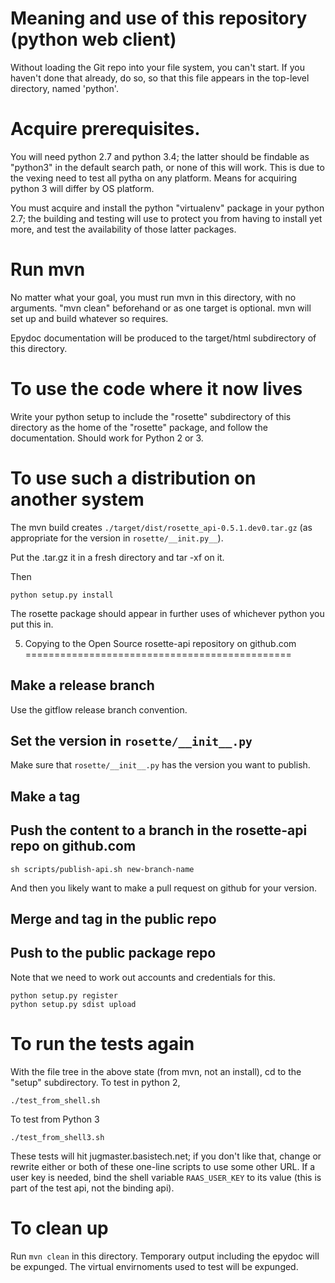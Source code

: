Meaning and use of this repository (python web client)
=============================

Without loading the Git repo into your file system, you can't start.  If you haven't
done that already, do so, so that this file appears in the top-level directory,
named 'python'.

Acquire prerequisites.
=================
You will need python 2.7 and python 3.4; the latter should be findable as "python3" in
the default search path, or none of this will work.   This is due to the vexing need
to test all pytha on any platform.  Means for acquiring python 3 will differ by
OS platform.

You must acquire and install the python "virtualenv" package in your
python 2.7; the building and testing will use to protect you from
having to install yet more, and test the availability of those latter
packages.

Run mvn
==============
No matter what your goal, you must run mvn in this directory, with no arguments.
"mvn clean" beforehand or as one target is optional.  mvn will set up and build
whatever so requires.

Epydoc documentation will be produced to the target/html subdirectory of this
directory.

To use the code where it now lives
=============
Write your python setup to include the "rosette" subdirectory of this
directory as the home of the "rosette" package, and follow the documentation.
Should work for Python 2 or 3.

To use such a distribution on another system
=================

The mvn build creates `./target/dist/rosette_api-0.5.1.dev0.tar.gz`
(as appropriate for the version in `rosette/__init.py__`). 

Put the .tar.gz it in a fresh directory and tar -xf on it.

Then

    python setup.py install

The rosette package should appear in further uses of whichever python you put
this in.

5. Copying to the Open Source rosette-api repository on github.com
==============================================

## Make a release branch

Use the gitflow release branch convention.

## Set the version in  `rosette/__init__.py` 

Make sure that `rosette/__init__.py` has the version you want to
publish.

## Make a tag

## Push the content to a branch in the rosette-api repo on github.com

    sh scripts/publish-api.sh new-branch-name
    
And then you likely want to make a pull request on github for your
version.

## Merge and tag in the public repo

## Push to the public package repo

Note that we need to work out accounts and credentials for this.

    python setup.py register
    python setup.py sdist upload


To run the tests again
==================

With the file tree in the above state (from mvn, not an install), cd to the
"setup" subdirectory.  To test in python 2,

    ./test_from_shell.sh

To test from Python 3

    ./test_from_shell3.sh

These tests will hit jugmaster.basistech.net; if you don't like that, change or rewrite
either or both of these one-line scripts to use some other URL.  If a user key is needed,
bind the shell variable `RAAS_USER_KEY` to its value (this is part of the test api, not
the binding api).

To clean up
============
Run `mvn clean` in this directory.  Temporary output including the epydoc will
be expunged.  The virtual envirnoments used to test will be expunged.  
